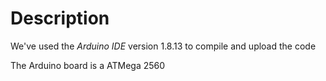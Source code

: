 # Description
We've used the *Arduino IDE* version 1.8.13 to compile and upload the code

The Arduino board is a ATMega 2560
